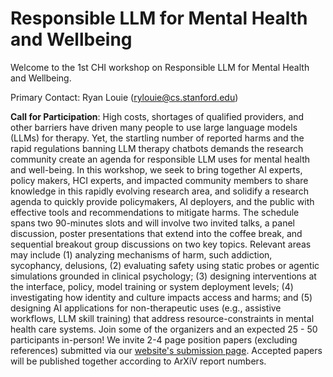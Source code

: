 # Responsible LLM for Mental Health and Wellbeing

Welcome to the 1st CHI workshop on Responsible LLM for Mental Health and Wellbeing.

Primary Contact: Ryan Louie (rylouie@cs.stanford.edu)

**Call for Participation**: High costs, shortages of qualified providers, and other barriers have driven many people to use large language models (LLMs) for therapy. Yet, the startling number of reported harms and the rapid regulations banning LLM therapy chatbots demands the research community create an agenda for responsible LLM uses for mental health and well-being. In this workshop, we seek to bring together AI experts, policy makers, HCI experts, and impacted community members to share knowledge in this rapidly evolving research area, and solidify a research agenda to quickly provide policymakers, AI deployers, and the public with effective tools and recommendations to mitigate harms. The schedule spans two 90-minutes slots and will involve two invited talks, a panel discussion, poster presentations that extend into the coffee break, and sequential breakout group discussions on two key topics. Relevant areas may include (1) analyzing mechanisms of harm, such addiction, sycophancy, delusions, (2) evaluating safety using static probes or agentic simulations grounded in clinical psychology; (3) designing interventions at the interface, policy, model training or system deployment levels; (4) investigating how identity and culture impacts access and harms; and (5) designing AI applications for non-therapeutic uses (e.g., assistive workflows, LLM skill training) that address resource-constraints in mental health care systems. Join some of the organizers and an expected 25 - 50 participants in-person! We invite 2-4 page position papers (excluding references) submitted via our [website's submission page](https://responsiblellm4mentalhealthwellbeing.github.io/submit). Accepted papers will be published together according to ArXiV report numbers.
